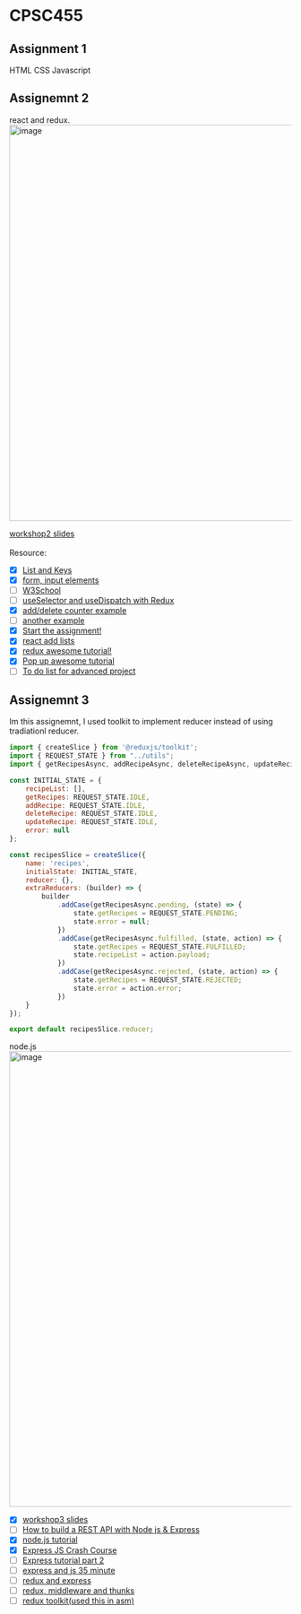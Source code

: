 # CPSC455
## Assignment 1
HTML CSS Javascript

## Assignemnt 2
react and redux. <br>
<img width="707" alt="image" src="https://user-images.githubusercontent.com/62523802/171064730-98a87113-7c70-4a61-a219-7feed848b7ed.png">

[workshop2 slides](https://docs.google.com/presentation/d/1vabQ--b47LfViCE_M421qFXsqz3qUL9K3wJ43gI8XvM/edit#slide=id.p) <br><br>
Resource:
- [X] [List and Keys](https://reactjs.org/docs/lists-and-keys.html)<br>
- [X] [form, input elements](https://reactjs.org/docs/forms.html#controlled-components)<br>
- [ ] [W3School](https://www.w3schools.com/react/default.asp)<br>
- [ ] [useSelector and useDispatch with Redux](https://medium.com/@mendes.develop/introduction-on-react-redux-using-hooks-useselector-usedispatch-ef843f1c2561)<br>
- [X] [add/delete counter example](https://levelup.gitconnected.com/react-redux-hooks-useselector-and-usedispatch-f7d8c7f75cdd)<br>
- [ ] [another example](https://scriptverse.academy/tutorials/reactjs-useselector-usedispatch.html)<br>
- [X] [Start the assignment!](https://reactjs.org/docs/create-a-new-react-app.html#create-react-app)<br>
- [X] [react add lists](https://www.robinwieruch.de/react-add-item-to-list/)<br>
- [X] [redux awesome tutorial!](https://www.youtube.com/watch?v=k68j9xlbHHk)<br>
- [X] [Pop up awesome tutorial](https://www.youtube.com/watch?v=i8fAO_zyFAM)<br>
- [ ] [To do list for advanced project](https://www.youtube.com/watch?v=TZ933D_RB8E)

## Assignemnt 3
Im this assignemnt, I used toolkit to implement reducer instead of using tradiationl reducer.
```js
import { createSlice } from '@reduxjs/toolkit';
import { REQUEST_STATE } from "../utils";
import { getRecipesAsync, addRecipeAsync, deleteRecipeAsync, updateRecipeAsync } from './thunks';

const INITIAL_STATE = {
    recipeList: [],
    getRecipes: REQUEST_STATE.IDLE,
    addRecipe: REQUEST_STATE.IDLE,
    deleteRecipe: REQUEST_STATE.IDLE,
    updateRecipe: REQUEST_STATE.IDLE,
    error: null
};

const recipesSlice = createSlice({
    name: 'recipes',
    initialState: INITIAL_STATE,
    reducer: {},
    extraReducers: (builder) => {
        builder
            .addCase(getRecipesAsync.pending, (state) => {
                state.getRecipes = REQUEST_STATE.PENDING;
                state.error = null;
            })
            .addCase(getRecipesAsync.fulfilled, (state, action) => {
                state.getRecipes = REQUEST_STATE.FULFILLED;
                state.recipeList = action.payload;
            })
            .addCase(getRecipesAsync.rejected, (state, action) => {
                state.getRecipes = REQUEST_STATE.REJECTED;
                state.error = action.error;
            })
    }
});

export default recipesSlice.reducer;
```
node.js <br>
<img width="813" alt="image" src="https://user-images.githubusercontent.com/62523802/173720216-7b81ae76-9a23-4d4b-b163-1337cf2418ae.png"><br>
- [X] [workshop3 slides](https://docs.google.com/presentation/d/1JHzzo3aqUgRyKt3G_8jHLoAifcG1RUEGoHeVsV6_9co/edit#slide=id.gf427ff1563_0_22)<br>
- [ ] [How to build a REST API with Node js & Express](https://www.youtube.com/watch?v=pKd0Rpw7O48)<br>
- [X] [node.js tutorial](https://www.youtube.com/watch?v=fBNz5xF-Kx4)<br>
- [X] [Express JS Crash Course](https://www.youtube.com/watch?v=L72fhGm1tfE&t=1s)<br>
- [ ] [Express tutorial part 2](https://www.youtube.com/watch?v=KyWaXA_NvT0)<br>
- [ ] [express and js 35 minute](https://www.youtube.com/watch?v=SccSCuHhOw0)<br>
- [ ] [redux and express](https://medium.com/walmartglobaltech/creating-react-redux-express-full-stack-application-part-i-82959d847802)<br>
- [ ] [redux, middleware and thunks](https://www.youtube.com/watch?v=qA6oyQQTJ3I)<br>
- [ ] [redux toolkit(used this in asm)](https://redux-toolkit.js.org/api/createAsyncThunk)<br>
